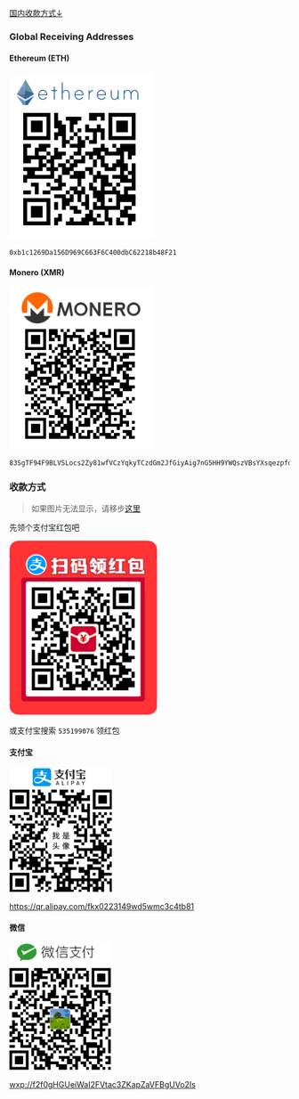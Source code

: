 [国内收款方式↓](#收款方式)

### Global Receiving Addresses

#### Ethereum (ETH)

![eth](eth.png)

```
0xb1c1269Da156D969C663F6C400dbC62218b48F21
```

#### Monero (XMR)

 ![xmr](xmr.png)

```
83SgTF94F9BLVSLocs2Zy81wfVCzYqkyTCzdGm2JfGiyAig7nG5HH9YWQszVBsYXsqezpfdKkJUSoYDCmmW5XN9ABgjtnFY
```



### 收款方式

> 如果图片无法显示，请移步[这里](https://gitlab.com/garywill/receiving/-/blob/master/receiving_methods.md)

先领个支付宝红包吧

![支付宝红包二维码](alipay_red.png)

或支付宝搜索 `535199076` 领红包

#### 支付宝

![支付宝二维码](alipay.png)

https://qr.alipay.com/fkx0223149wd5wmc3c4tb81

#### 微信

![支付宝二维码](wechat.png)

[wxp://f2f0gHGUeiWaI2FVtac3ZKapZaVFBgUVo2Is](wxp://f2f0gHGUeiWaI2FVtac3ZKapZaVFBgUVo2Is)
